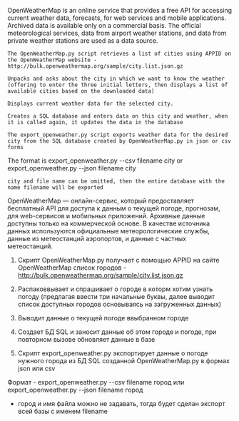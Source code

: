OpenWeatherMap is an online service that provides a free API for accessing current weather data, forecasts, for web services and mobile applications. Archived data is available only on a commercial basis. The official meteorological services, data from airport weather stations, and data from private weather stations are used as a data source.

    The OpenWeatherMap.py script retrieves a list of cities using APPID on the OpenWeatherMap website - http://bulk.openweathermap.org/sample/city.list.json.gz

    Unpacks and asks about the city in which we want to know the weather (offering to enter the three initial letters, then displays a list of available cities based on the downloaded data)

    Displays current weather data for the selected city.

    Creates a SQL database and enters data on this city and weather, when it is called again, it updates the data in the database

    The export_openweather.py script exports weather data for the desired city from the SQL database created by OpenWeatherMap.py in json or csv forms

The format is export_openweather.py --csv filename city or export_openweather.py --json filename city

    city ​​and file name can be omitted, then the entire database with the name filename will be exported



OpenWeatherMap — онлайн-сервис, который предоставляет бесплатный API для доступа к данным о текущей погоде, прогнозам,
для web-сервисов и мобильных приложений. Архивные данные доступны только на коммерческой основе.
В качестве источника данных используются официальные метеорологические службы, данные из метеостанций аэропортов, 
и данные с частных метеостанций.


1) Скрипт OpenWeatherMap.py получает с помощью APPID на сайте OpenWeatherMap список городов - 
http://bulk.openweathermap.org/sample/city.list.json.gz

2) Распаковвывает и спрашивает о городе в которм хотим узнать погоду (предлагая ввести три начальные буквы, далее 
выводит список доступных 
городов основываясь на загруженных данных)

3)  Выводит данные о текущей погоде ввыбранном  городе

4) Создает БД SQL и  заносит данные об этом городе и погоде, при повторном вызове обновляет данные в базе

5) Скрипт export_openweather.py экспортирует данные о погоде нужного города из БД SQL созданной OpenWeatherMap.py
в формах json или csv 
 
Формат - export_openweather.py --csv filename город  или  export_openweather.py --json filename город
* город и имя файла можно не задавать, тогда будет сделан экспорт всей базы с именем filename
